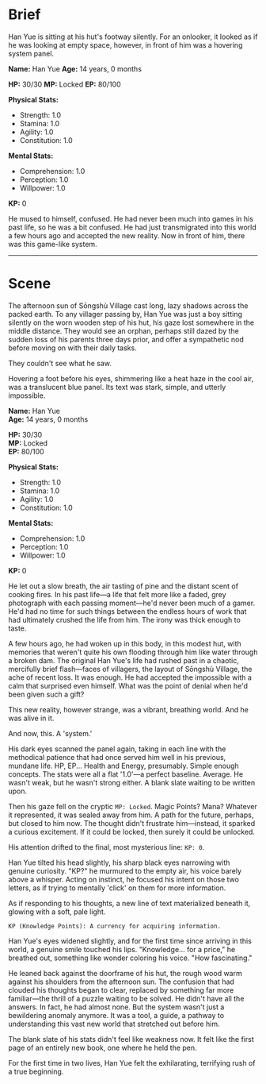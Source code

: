
# Brief

Han Yue is sitting at his hut's footway silently. For an onlooker, it looked as if he was looking at empty space, however, in front of him was a hovering system panel.

**Name:** Han Yue
**Age:** 14 years, 0 months

**HP:** 30/30
**MP:** Locked
**EP:** 80/100

**Physical Stats:**
- Strength: 1.0
- Stamina: 1.0
- Agility: 1.0
- Constitution: 1.0

**Mental Stats:**
- Comprehension: 1.0
- Perception: 1.0
- Willpower: 1.0

**KP:** 0

He mused to himself, confused. He had never been much into games in his past life, so he was a bit confused. He had just transmigrated into this world a few hours ago and accepted the new reality. Now in front of him, there was this game-like system.

---

# Scene

The afternoon sun of Sōngshù Village cast long, lazy shadows across the packed earth. To any villager passing by, Han Yue was just a boy sitting silently on the worn wooden step of his hut, his gaze lost somewhere in the middle distance. They would see an orphan, perhaps still dazed by the sudden loss of his parents three days prior, and offer a sympathetic nod before moving on with their daily tasks.

They couldn't see what he saw.

Hovering a foot before his eyes, shimmering like a heat haze in the cool air, was a translucent blue panel. Its text was stark, simple, and utterly impossible.

**Name:** Han Yue  
**Age:** 14 years, 0 months

**HP:** 30/30  
**MP:** Locked  
**EP:** 80/100

**Physical Stats:**
- Strength: 1.0
- Stamina: 1.0
- Agility: 1.0
- Constitution: 1.0

**Mental Stats:**
- Comprehension: 1.0
- Perception: 1.0
- Willpower: 1.0

**KP:** 0

He let out a slow breath, the air tasting of pine and the distant scent of cooking fires. In his past life—a life that felt more like a faded, grey photograph with each passing moment—he'd never been much of a gamer. He'd had no time for such things between the endless hours of work that had ultimately crushed the life from him. The irony was thick enough to taste.

A few hours ago, he had woken up in this body, in this modest hut, with memories that weren't quite his own flooding through him like water through a broken dam. The original Han Yue's life had rushed past in a chaotic, mercifully brief flash—faces of villagers, the layout of Sōngshù Village, the ache of recent loss. It was enough. He had accepted the impossible with a calm that surprised even himself. What was the point of denial when he'd been given such a gift?

This new reality, however strange, was a vibrant, breathing world. And he was alive in it.

And now, this. A 'system.'

His dark eyes scanned the panel again, taking in each line with the methodical patience that had once served him well in his previous, mundane life. HP, EP... Health and Energy, presumably. Simple enough concepts. The stats were all a flat '1.0'—a perfect baseline. Average. He wasn't weak, but he wasn't strong either. A blank slate waiting to be written upon.

Then his gaze fell on the cryptic `MP: Locked`. Magic Points? Mana? Whatever it represented, it was sealed away from him. A path for the future, perhaps, but closed to him now. The thought didn't frustrate him—instead, it sparked a curious excitement. If it could be locked, then surely it could be unlocked.

His attention drifted to the final, most mysterious line: `KP: 0`.

Han Yue tilted his head slightly, his sharp black eyes narrowing with genuine curiosity. "KP?" he murmured to the empty air, his voice barely above a whisper. Acting on instinct, he focused his intent on those two letters, as if trying to mentally 'click' on them for more information.

As if responding to his thoughts, a new line of text materialized beneath it, glowing with a soft, pale light.

`KP (Knowledge Points): A currency for acquiring information.`

Han Yue's eyes widened slightly, and for the first time since arriving in this world, a genuine smile touched his lips. "Knowledge... for a price," he breathed out, something like wonder coloring his voice. "How fascinating."

He leaned back against the doorframe of his hut, the rough wood warm against his shoulders from the afternoon sun. The confusion that had clouded his thoughts began to clear, replaced by something far more familiar—the thrill of a puzzle waiting to be solved. He didn't have all the answers. In fact, he had almost none. But the system wasn't just a bewildering anomaly anymore. It was a tool, a guide, a pathway to understanding this vast new world that stretched out before him.

The blank slate of his stats didn't feel like weakness now. It felt like the first page of an entirely new book, one where he held the pen.

For the first time in two lives, Han Yue felt the exhilarating, terrifying rush of a true beginning.
